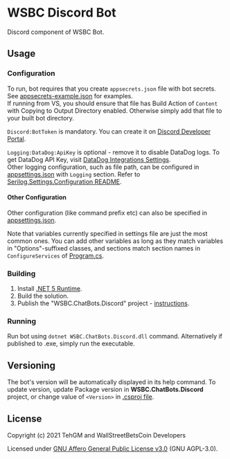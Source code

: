 # WSBC Discord Bot
Discord component of WSBC Bot.

## Usage
### Configuration
To run, bot requires that you create `appsecrets.json` file with bot secrets. See [appsecrets-example.json](appsecrets-example.json) for examples.  
If running from VS, you should ensure that file has Build Action of `Content` with Copying to Output Directory enabled. Otherwise simply add that file to your built bot directory.

`Discord:BotToken` is mandatory. You can create it on [Discord Developer Portal](https://discord.com/developers/applications/).

`Logging:DataDog:ApiKey` is optional - remove it to disable DataDog logs. To get DataDog API Key, visit [DataDog Integrations Settings](https://app.datadoghq.com/account/settings#api).  
Other logging configuration, such as file path, can be configured in [appsettings.json](appsettings.json) with `Logging` section. Refer to [Serilog.Settings.Configuration README](https://github.com/serilog/serilog-settings-configuration#serilogsettingsconfiguration--).

#### Other Configuration
Other configuration (like command prefix etc) can also be specified in [appsettings.json](appsettings.json).

Note that variables currently specified in settings file are just the most common ones. You can add other variables as long as they match variables in "Options"-suffixed classes, and sections match section names in `ConfigureServices` of [Program.cs](Program.cs). 

### Building
1. Install [.NET 5 Runtime](https://dotnet.microsoft.com/download/dotnet/5.0).
2. Build the solution.
3. Publish the "WSBC.ChatBots.Discord" project - [instructions](https://docs.microsoft.com/en-gb/dotnet/core/tutorials/publishing-with-visual-studio).

### Running
Run bot using `dotnet WSBC.ChatBots.Discord.dll` command. Alternatively if published to .exe, simply run the executable.

## Versioning
The bot's version will be automatically displayed in its help command. To update version, update Package version in **WSBC.ChatBots.Discord** project, or change value of `<Version>` in [.csproj file](WSBC.ChatBots.Discord.csproj).

## License
Copyright (c) 2021 TehGM and WallStreetBetsCoin Developers

Licensed under [GNU Affero General Public License v3.0](LICENSE) (GNU AGPL-3.0).